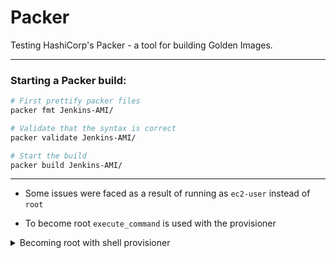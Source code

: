 # Packer
Testing HashiCorp's Packer - a tool for building Golden Images.

---

### Starting a Packer build:

```bash
# First prettify packer files
packer fmt Jenkins-AMI/

# Validate that the syntax is correct 
packer validate Jenkins-AMI/

# Start the build 
packer build Jenkins-AMI/
```

---

* Some issues were faced as a result of running as `ec2-user` instead of `root`
- To become root `execute_command` is used with the provisioner

<details>
<summary> Becoming root with shell provisioner</summary>
<p>

```HCL
  // Configure AMI as NAT Instance
  provisioner "shell" {
    /* 
    - execute_command changes the default user from ec2-user to root
    - sysctl commands aren't allowed to be run under the default ec2-user as they modify the kernel 
    */
    execute_command = "echo 'packer' | sudo -S env {{ .Vars }} {{ .Path }}"
    inline = [
      # https://www.kabisa.nl/tech/cost-saving-with-nat-instances/
      "sysctl -w net.ipv4.ip_forward=1 >> /etc/sysctl.conf",
      "/sbin/iptables -t nat -A POSTROUTING -o eth0 -j MASQUERADE",
      "iptables-save > /etc/iptables.conf",
      "echo 'iptables-restore < /etc/iptables.conf' >> /etc/rc.local"
    ]
  }
```

</p>
</details>
